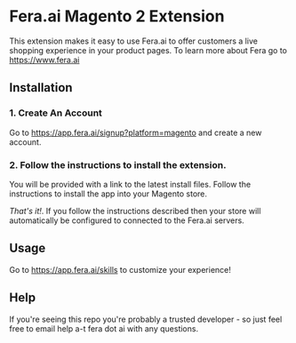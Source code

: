 # Fera.ai Magento 2 Extension
This extension makes it easy to use Fera.ai to offer customers a live shopping experience in your product pages. To learn more about Fera go to https://www.fera.ai


## Installation
### 1. Create An Account
Go to https://app.fera.ai/signup?platform=magento and create a new account.

### 2. Follow the instructions to install the extension.
You will be provided with a link to the latest install files. Follow the instructions to install the app into your Magento store.

*That's it!*. If you follow the instructions described then your store will automatically be configured to connected to the Fera.ai servers.

## Usage
Go to https://app.fera.ai/skills to customize your experience!

## Help
If you're seeing this repo you're probably a trusted developer - so just feel free to email help a-t fera dot ai with any questions.
